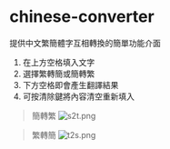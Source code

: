 # chinese-converter

提供中文繁簡體字互相轉換的簡單功能介面

1. 在上方空格填入文字
2. 選擇繁轉簡或簡轉繁
3. 下方空格即會產生翻譯結果
4. 可按清除鍵將內容清空重新填入

> 簡轉繁
![s2t.png](https://github.com/sexypatrick/chinese-converter/blob/main/s2t.png)

> 繁轉簡
![t2s.png](https://github.com/sexypatrick/chinese-converter/blob/main/t2s.png)
